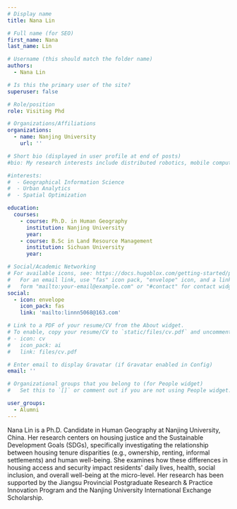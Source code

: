 ```yaml
---
# Display name
title: Nana Lin

# Full name (for SEO)
first_name: Nana
last_name: Lin

# Username (this should match the folder name)
authors:
  - Nana Lin

# Is this the primary user of the site?
superuser: false

# Role/position
role: Visiting Phd

# Organizations/Affiliations
organizations:
  - name: Nanjing University
    url: ''

# Short bio (displayed in user profile at end of posts)
#bio: My research interests include distributed robotics, mobile computing and programmable matter.

#interests:
#  - Geographical Information Science
#  - Urban Analytics
#  - Spatial Optimization

education:
  courses:
    - course: Ph.D. in Human Geography
      institution: Nanjing University
      year: 
    - course: B.Sc in Land Resource Management
      institution: Sichuan University
      year: 

# Social/Academic Networking
# For available icons, see: https://docs.hugoblox.com/getting-started/page-builder/#icons
#   For an email link, use "fas" icon pack, "envelope" icon, and a link in the
#   form "mailto:your-email@example.com" or "#contact" for contact widget.
social:
  - icon: envelope
    icon_pack: fas
    link: 'mailto:linnn5068@163.com'

# Link to a PDF of your resume/CV from the About widget.
# To enable, copy your resume/CV to `static/files/cv.pdf` and uncomment the lines below.
# - icon: cv
#   icon_pack: ai
#   link: files/cv.pdf

# Enter email to display Gravatar (if Gravatar enabled in Config)
email: ''

# Organizational groups that you belong to (for People widget)
#   Set this to `[]` or comment out if you are not using People widget.

user_groups:
  - Alumni
---
```


Nana Lin is a Ph.D. Candidate in Human Geography at Nanjing University, China. Her research centers on housing justice and the Sustainable Development Goals (SDGs), specifically investigating the relationship between housing tenure disparities (e.g., ownership, renting, informal settlements) and human well-being. She examines how these differences in housing access and security impact residents' daily lives, health, social inclusion, and overall well-being at the micro-level. Her research has been supported by the Jiangsu Provincial Postgraduate Research & Practice Innovation Program and the Nanjing University International Exchange Scholarship.
